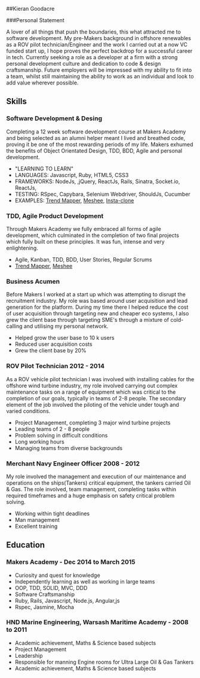 ##Kieran Goodacre

###Personal Statement

A lover of all things that push the boundaries, this what attracted me to software development. My pre-Makers background in offshore renewables as a ROV pilot technician/Engineer and the work I carried out at a now VC funded start up, I hope proves the perfect backdrop for a successful career in tech. Currently seeking a role as a developer at a firm with a strong personal development culture and dedication to code & design craftsmanship. Future employers will be impressed with my ability to fit into a team, whilst still maintaining the ability to work as an individual and look to add value wherever possible.

## Skills

### Software Development & Desing

Completing a 12 week software development course at Makers Academy and being selected as an alumni helper meant I lived and breathed code, proving it be one of the most rewarding periods of my life. Makers exhumed the benefits of Object Orientated Design, TDD, BDD, Agile and personal development.

- "LEARNING TO LEARN"
- LANGUAGES: Javascript, Ruby, HTML5, CSS3
- FRAMEWORKS: NodeJs, ,jQuery, ReactJs, Rails, Sinatra, Socket.io, ReactJs, 
- TESTING: RSpec, Capybara, Selenium Webdriver, ShouldJs, Cucumber
- EXAMPLES: [Trend Mapper](https://github.com/kierangoodacre/TrendMapper), [Meshee](https://github.com/kierangoodacre/mesheeChat), [Insta-clone](https://github.com/kierangoodacre/instagram_clone)

### TDD, Agile Product Development

Through Makers Academy we fully embraced all forms of agile development, which culminated in the completion of two final projects which fully built on these principles. It was fun, intense and very enlightening.

- Agile, Kanban, TDD, BDD, User Stories, Regular Scrums
- [Trend Mapper](https://github.com/kierangoodacre/TrendMapper), [Meshee](https://github.com/kierangoodacre/mesheeChat)

### Business Acumen

Before Makers I worked at a start up which was attempting to disrupt the recruitment industry. My role was based around user acquisition and lead generation for the platform. During my time there I helped reduce the cost of user acquisition through targeting new and cheaper eco systems, I also grew the client base through targeting SME's through a mixture of cold-calling and utilising my personal network.

- Helped grow the user base to 10 k users
- Reduced user acquisition costs
- Grew the client base by 20%

### ROV Pilot Technician 2012 - 2014

As a ROV vehicle pilot technician I was involved with installing cables for the offshore wind turbine industry, my role involved carrying out complex maintenance tasks on a range of equipment which was critical to the completion of our goals, typically in teams of 2-8 people. The secondary element of the job involved the piloting of the vehicle under tough and varied conditions.

- Project Management, completing 3 major wind turbine projects
- Leading teams of 2 - 8 people
- Problem solving in difficult conditions
- Long working hours
- Managing teams from diverse backgrounds

### Merchant Navy Engineer Officer 2008 - 2012

My role involved the management and execution of our maintenance and operations on the ships(Tankers) critical equipment, the tankers carried Oil & Gas. The role involved, team management, completing tasks within required timeframes and a huge emphasis on safety critical problem solving.

- Working within tight deadlines
- Man management
- Excellent training

## Education

### Makers Academy - Dec 2014 to March 2015

- Curiosity and quest for knowledge
- Independently learning as well as working in large teams
- OOP, TDD, SOLID, MVC, DDD
- Software Craftsmanship
- Ruby, Rails, Javascript, Node.js, Angular,js
- Rspec, Jasmine, Mocha

### HND Marine Engineering, Warsash Maritime Academy - 2008 to 2011

- Academic achievement, Maths & Science based subjects
- Project Management
- Leadership
- Responsible for manning Engine rooms for Ultra Large Oil & Gas Tankers
- Academic achievement, Maths & Science based subjects
